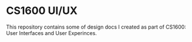 # CS1600 UI/UX
This repository contains some of design docs I created as part of CS1600: User Interfaces and User Experinces.

